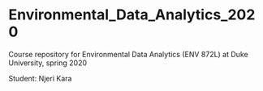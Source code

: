 # Environmental_Data_Analytics_2020
Course repository for Environmental Data Analytics (ENV 872L) at Duke University, spring 2020

Student: Njeri Kara
